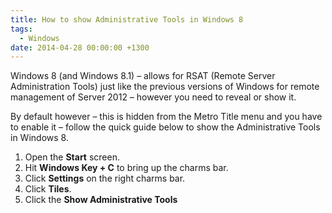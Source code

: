 ```yaml
---
title: How to show Administrative Tools in Windows 8
tags:
  - Windows
date: 2014-04-28 00:00:00 +1300
---
```


Windows 8 (and Windows 8.1) – allows for RSAT (Remote Server Administration Tools) just like the previous versions of Windows for remote management of Server 2012 &#8211; however you need to reveal or show it.

By default however – this is hidden from the Metro Title menu and you have to enable it – follow the quick guide below to show the Administrative Tools in Windows 8.

  1. Open the **Start** screen.
  2. Hit **Windows Key + C** to bring up the charms bar.
  3. Click **Settings** on the right charms bar.
  4. Click **Tiles**.
  5. Click the **Show Administrative Tools**
